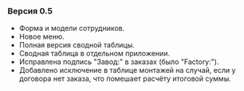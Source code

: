 ### Версия 0.5
- Форма и модели сотрудников.
- Новое меню.
- Полная версия сводной таблицы.
- Сводная таблица в отдельном приложении.
- Исправлена подпись "Завод:" в заказах (было "Factory:").
- Добавлено исключение в таблице монтажей на случай, если у договора нет заказа, что помешает расчёту итоговой суммы.
